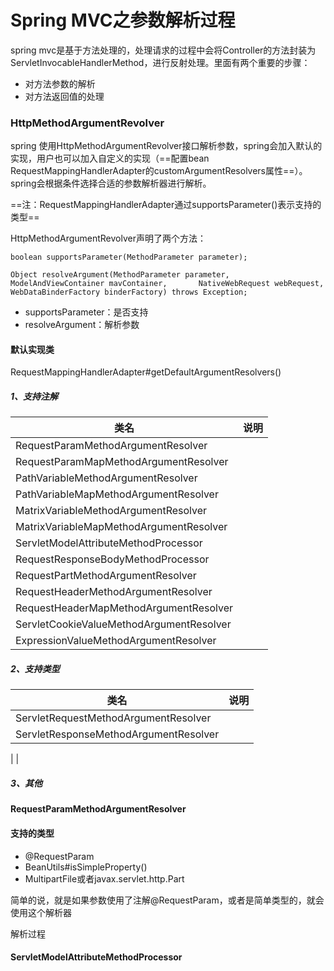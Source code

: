 # Spring MVC之参数解析过程
spring mvc是基于方法处理的，处理请求的过程中会将Controller的方法封装为ServletInvocableHandlerMethod，进行反射处理。里面有两个重要的步骤：

* 对方法参数的解析
* 对方法返回值的处理

### HttpMethodArgumentRevolver
spring 使用HttpMethodArgumentRevolver接口解析参数，spring会加入默认的实现，用户也可以加入自定义的实现（==配置bean RequestMappingHandlerAdapter的customArgumentResolvers属性==）。spring会根据条件选择合适的参数解析器进行解析。

==注：RequestMappingHandlerAdapter通过supportsParameter()表示支持的类型==

HttpMethodArgumentRevolver声明了两个方法：


```
boolean supportsParameter(MethodParameter parameter);

Object resolveArgument(MethodParameter parameter, ModelAndViewContainer mavContainer, 		NativeWebRequest webRequest, WebDataBinderFactory binderFactory) throws Exception; 

```
* supportsParameter：是否支持
* resolveArgument：解析参数


#### 默认实现类
RequestMappingHandlerAdapter#getDefaultArgumentResolvers()

##### 1、支持注解

类名 | 说明
------- | -------
RequestParamMethodArgumentResolver |
RequestParamMapMethodArgumentResolver |
PathVariableMethodArgumentResolver |
PathVariableMapMethodArgumentResolver |
MatrixVariableMethodArgumentResolver |
MatrixVariableMapMethodArgumentResolver |
ServletModelAttributeMethodProcessor|
RequestResponseBodyMethodProcessor|
RequestPartMethodArgumentResolver|
RequestHeaderMethodArgumentResolver|
RequestHeaderMapMethodArgumentResolver|
ServletCookieValueMethodArgumentResolver|
ExpressionValueMethodArgumentResolver|

##### 2、支持类型

类名 | 说明
------- | -------
ServletRequestMethodArgumentResolver|
ServletResponseMethodArgumentResolver|
|
|
##### 3、其他


#### RequestParamMethodArgumentResolver
#### 支持的类型
* @RequestParam
* BeanUtils#isSimpleProperty()
* MultipartFile或者javax.servlet.http.Part

简单的说，就是如果参数使用了注解@RequestParam，或者是简单类型的，就会使用这个解析器

解析过程

#### ServletModelAttributeMethodProcessor

